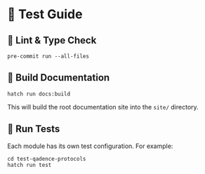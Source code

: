 # 🧪 Test Guide

## 🧼 Lint & Type Check

    pre-commit run --all-files

## 📄 Build Documentation

    hatch run docs:build

This will build the root documentation site into the `site/` directory.

## 🧪 Run Tests

Each module has its own test configuration. For example:

    cd test-qadence-protocols
    hatch run test
